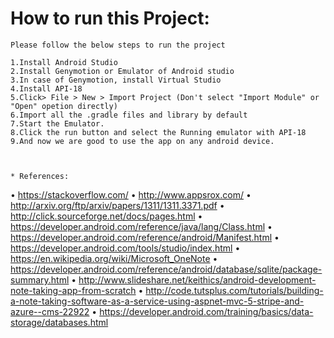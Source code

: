 # How to run this Project:
	Please follow the below steps to run the project

	1.Install Android Studio
	2.Install Genymotion or Emulator of Android studio 
	3.In case of Genymotion, install Virtual Studio
	4.Install API-18
	5.Click> File > New > Import Project (Don't select "Import Module" or "Open" opetion directly)
	6.Import all the .gradle files and library by default
	7.Start the Emulator.
	8.Click the run button and select the Running emulator with API-18
	9.And now we are good to use the app on any android device.



	* References:

•	https://stackoverflow.com/
•	http://www.appsrox.com/
•	http://arxiv.org/ftp/arxiv/papers/1311/1311.3371.pdf
•	http://click.sourceforge.net/docs/pages.html
•	https://developer.android.com/reference/java/lang/Class.html
•	https://developer.android.com/reference/android/Manifest.html
•	https://developer.android.com/tools/studio/index.html
•	https://en.wikipedia.org/wiki/Microsoft_OneNote
•	https://developer.android.com/reference/android/database/sqlite/package-summary.html
•	http://www.slideshare.net/keithics/android-development-note-taking-app-from-scratch
•	http://code.tutsplus.com/tutorials/building-a-note-taking-software-as-a-service-using-aspnet-mvc-5-stripe-and-azure--cms-22922
•	https://developer.android.com/training/basics/data-storage/databases.html
